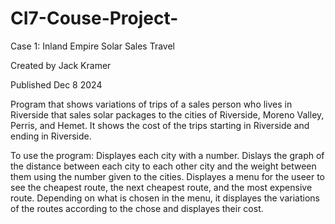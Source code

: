 # CI7-Couse-Project-

Case 1: Inland Empire Solar Sales Travel

Created by Jack Kramer

Published Dec 8 2024

Program that shows variations of trips of a sales person who lives in Riverside that sales solar packages to the cities of Riverside, Moreno Valley, Perris, and Hemet. It shows the cost of the trips starting in Riverside and ending in Riverside. 

To use the program:
Displayes each city with a number. 
Dislays the graph of the distance between each city to each other city and the weight between them using the number given to the cities.
Displayes a menu for the useer to see the cheapest route, the next cheapest route, and the most expensive route.
Depending on what is chosen in the menu, it displayes the variations of the routes according to the chose and displayes their cost. 


